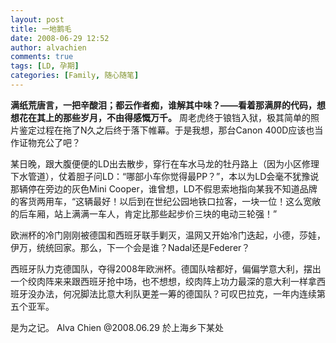 ```yaml
---
layout: post
title: 一地鹅毛
date: 2008-06-29 12:52
author: alvachien
comments: true
tags: [LD, 孕期]
categories: [Family, 随心随笔]
---
```


**满纸荒唐言，一把辛酸泪；都云作者痴，谁解其中味？——看着那满屏的代码，想想花在其上的那些岁月，不由得感慨万千。**
周老虎终于锒铛入狱，极其简单的照片鉴定过程在拖了N久之后终于落下帷幕。于是我想，那台Canon 400D应该也当作证物充公了吧？

某日晚，跟大腹便便的LD出去散步，穿行在车水马龙的牡丹路上（因为小区修理下水管道），仗着胆子问LD：“哪部小车你觉得最PP？”，本以为LD会毫不犹豫说那辆停在旁边的灰色Mini Cooper，谁曾想，LD不假思索地指向某我不知道品牌的客货两用车，“这辆最好！以后到在世纪公园地铁口拉客，一块一位！这么宽敞的后车厢，站上满满一车人，肯定比那些起步价三块的电动三轮强！”

欧洲杯的冷门刚刚被德国和西班牙联手剿灭，温网又开始冷门迭起，小德，莎娃，伊万，统统回家。那么，下一个会是谁？Nadal还是Federer？

西班牙队力克德国队，夺得2008年欧洲杯。德国队啥都好，偏偏学意大利，摆出一个绞肉阵来来跟西班牙抢中场，也不想想，绞肉阵上功力最深的意大利一样拿西班牙没办法，何况脚法比意大利队更差一筹的德国队？可叹巴拉克，一年内连续第五个亚军。

是为之记。
Alva Chien
@2008.06.29 於上海乡下某处

